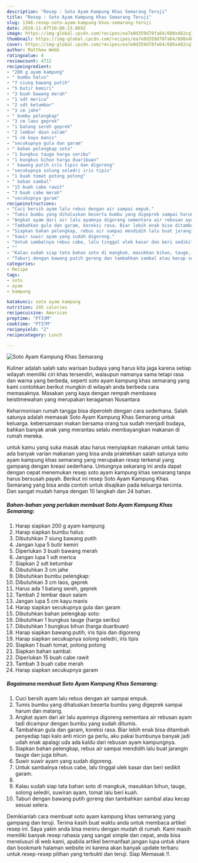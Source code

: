 ```yaml
---
description: "Resep : Soto Ayam Kampung Khas Semarang Teruji"
title: "Resep : Soto Ayam Kampung Khas Semarang Teruji"
slug: 1346-resep-soto-ayam-kampung-khas-semarang-teruji
date: 2020-11-07T10:08:23.869Z
image: https://img-global.cpcdn.com/recipes/ea7e0d359d78fa64/680x482cq70/soto-ayam-kampung-khas-semarang-foto-resep-utama.jpg
thumbnail: https://img-global.cpcdn.com/recipes/ea7e0d359d78fa64/680x482cq70/soto-ayam-kampung-khas-semarang-foto-resep-utama.jpg
cover: https://img-global.cpcdn.com/recipes/ea7e0d359d78fa64/680x482cq70/soto-ayam-kampung-khas-semarang-foto-resep-utama.jpg
author: Matthew Webb
ratingvalue: 4
reviewcount: 4712
recipeingredient:
- "200 g ayam kampung"
- " bumbu halus"
- "7 siung bawang putih"
- "5 butir kemiri"
- "3 buah bawang merah"
- "1 sdt merica"
- "2 sdt ketumbar"
- "3 cm jahe"
- " bumbu pelengkap"
- "3 cm laos geprek"
- "1 batang sereh geprek"
- "2 lembar daun salam"
- "5 cm kayu manis"
- "secukupnya gula dan garam"
- " bahan pelengkap soto"
- "1 bungkus tauge harga seribu"
- "1 bungkus bihun harga duaribuan"
- " bawang putih iris tipis dan digoreng"
- "secukupnya solong seledri iris tipis"
- "1 buah tomat potong potong"
- " bahan sambal"
- "15 buah cabe rawit"
- "3 buah cabe merah"
- "secukupnya garam"
recipeinstructions:
- "Cuci bersih ayam lalu rebus dengan air sampai empuk."
- "Tumis bumbu yang dihaluskan beserta bumbu yang digeprek sampai harum dan matang."
- "Angkat ayam dari air lalu ayamnya digoreng sementara air rebusan ayam tadi dicampur dengan bumbu yang sudah ditumis."
- "Tambahkan gula dan garam, koreksi rasa. Biar lebih enak bisa ditambah penyedap tapi kalo anti micin ga perlu, aku pakai bumbunya banyak jadi udah enak apalagi uda ada kaldu dari rebusan ayam kampungnya."
- "Siapkan bahan pelengkap, rebus air sampai mendidih lalu buat jarangin tauge dan juga bihun."
- "Suwir suwir ayam yang sudah digoreng."
- "Untuk sambalnya rebus cabe, lalu tinggal ulek kasar dan beri sedikit garam."
- ""
- "Kalau sudah siap tata bahan soto di mangkuk, masukkan bihun, tauge, solong seledri, suwiran ayam, tomat lalu beri kuah."
- "Taburi dengan bawang putih goreng dan tambahkan sambal atau kecap sesuai selera."
categories:
- Recipe
tags:
- soto
- ayam
- kampung

katakunci: soto ayam kampung 
nutrition: 245 calories
recipecuisine: American
preptime: "PT33M"
cooktime: "PT37M"
recipeyield: "2"
recipecategory: Lunch

---
```



![Soto Ayam Kampung Khas Semarang](https://img-global.cpcdn.com/recipes/ea7e0d359d78fa64/680x482cq70/soto-ayam-kampung-khas-semarang-foto-resep-utama.jpg)

Kuliner adalah salah satu warisan budaya yang harus kita jaga karena setiap wilayah memiliki ciri khas tersendiri, walaupun namanya sama tetapi rasa dan warna yang berbeda, seperti soto ayam kampung khas semarang yang kami contohkan berikut mungkin di wilayah anda berbeda cara memasaknya. Masakan yang kaya dengan rempah membawa keistimewahan yang merupakan keragaman Nusantara



Keharmonisan rumah tangga bisa diperoleh dengan cara sederhana. Salah satunya adalah memasak Soto Ayam Kampung Khas Semarang untuk keluarga. kebersamaan makan bersama orang tua sudah menjadi budaya, bahkan banyak anak yang merantau selalu membayangkan makanan di rumah mereka.

untuk kamu yang suka masak atau harus menyiapkan makanan untuk tamu ada banyak varian makanan yang bisa anda praktekkan salah satunya soto ayam kampung khas semarang yang merupakan resep terkenal yang gampang dengan kreasi sederhana. Untungnya sekarang ini anda dapat dengan cepat menemukan resep soto ayam kampung khas semarang tanpa harus bersusah payah.
Berikut ini resep Soto Ayam Kampung Khas Semarang yang bisa anda contoh untuk disajikan pada keluarga tercinta. Dan sangat mudah hanya dengan 10 langkah dan 24 bahan.


<!--inarticleads1-->

##### Bahan-bahan yang perlukan membuat Soto Ayam Kampung Khas Semarang:

1. Harap siapkan 200 g ayam kampung
1. Harap siapkan  bumbu halus:
1. Dibutuhkan 7 siung bawang putih
1. Jangan lupa 5 butir kemiri
1. Diperlukan 3 buah bawang merah
1. Jangan lupa 1 sdt merica
1. Siapkan 2 sdt ketumbar
1. Dibutuhkan 3 cm jahe
1. Dibutuhkan  bumbu pelengkap:
1. Dibutuhkan 3 cm laos, geprek
1. Harus ada 1 batang sereh, geprek
1. Tambah 2 lembar daun salam
1. Jangan lupa 5 cm kayu manis
1. Harap siapkan secukupnya gula dan garam
1. Dibutuhkan  bahan pelengkap soto:
1. Dibutuhkan 1 bungkus tauge (harga seribu)
1. Dibutuhkan 1 bungkus bihun (harga duaribuan)
1. Harap siapkan  bawang putih, iris tipis dan digoreng
1. Harap siapkan secukupnya solong seledri, iris tipis
1. Siapkan 1 buah tomat, potong potong
1. Siapkan  bahan sambal:
1. Diperlukan 15 buah cabe rawit
1. Tambah 3 buah cabe merah
1. Harap siapkan secukupnya garam




<!--inarticleads2-->

##### Bagaimana membuat  Soto Ayam Kampung Khas Semarang:

1. Cuci bersih ayam lalu rebus dengan air sampai empuk.
1. Tumis bumbu yang dihaluskan beserta bumbu yang digeprek sampai harum dan matang.
1. Angkat ayam dari air lalu ayamnya digoreng sementara air rebusan ayam tadi dicampur dengan bumbu yang sudah ditumis.
1. Tambahkan gula dan garam, koreksi rasa. Biar lebih enak bisa ditambah penyedap tapi kalo anti micin ga perlu, aku pakai bumbunya banyak jadi udah enak apalagi uda ada kaldu dari rebusan ayam kampungnya.
1. Siapkan bahan pelengkap, rebus air sampai mendidih lalu buat jarangin tauge dan juga bihun.
1. Suwir suwir ayam yang sudah digoreng.
1. Untuk sambalnya rebus cabe, lalu tinggal ulek kasar dan beri sedikit garam.
1. 
1. Kalau sudah siap tata bahan soto di mangkuk, masukkan bihun, tauge, solong seledri, suwiran ayam, tomat lalu beri kuah.
1. Taburi dengan bawang putih goreng dan tambahkan sambal atau kecap sesuai selera.




Demikianlah cara membuat soto ayam kampung khas semarang yang gampang dan teruji. Terima kasih buat waktu anda untuk membaca artikel resep ini. Saya yakin anda bisa meniru dengan mudah di rumah. Kami masih memiliki banyak resep rahasia yang sangat simple dan cepat, anda bisa menelusuri di web kami, apabila artikel bermanfaat jangan lupa untuk share dan bookmark halaman website ini karena akan banyak update terbaru untuk resep-resep pilihan yang terbukti dan teruji. Siap Memasak !!. 
